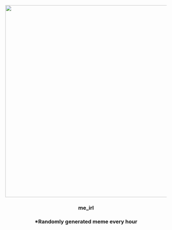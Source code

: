 <p align="center">
        <img src="https://i.redd.it/aw2npcwknyt81.jpg" width="600" height="600">
        </p>
        <h3 align="center">me_irl</h3>
        <h3 align="center">*Randomly generated meme every hour</h3>
    